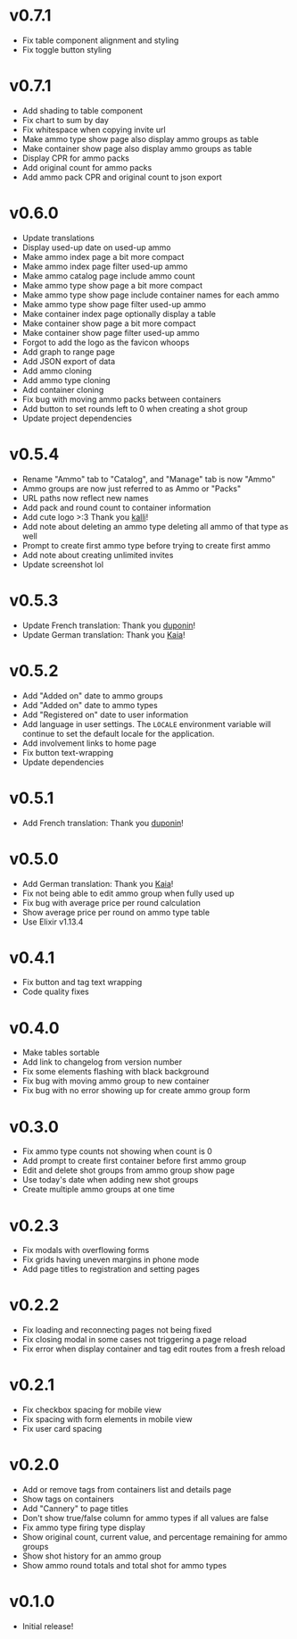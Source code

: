 # v0.7.1
- Fix table component alignment and styling
- Fix toggle button styling

# v0.7.1
- Add shading to table component
- Fix chart to sum by day
- Fix whitespace when copying invite url
- Make ammo type show page also display ammo groups as table
- Make container show page also display ammo groups as table
- Display CPR for ammo packs
- Add original count for ammo packs
- Add ammo pack CPR and original count to json export

# v0.6.0
- Update translations
- Display used-up date on used-up ammo
- Make ammo index page a bit more compact
- Make ammo index page filter used-up ammo
- Make ammo catalog page include ammo count
- Make ammo type show page a bit more compact
- Make ammo type show page include container names for each ammo
- Make ammo type show page filter used-up ammo
- Make container index page optionally display a table
- Make container show page a bit more compact
- Make container show page filter used-up ammo
- Forgot to add the logo as the favicon whoops
- Add graph to range page
- Add JSON export of data
- Add ammo cloning
- Add ammo type cloning
- Add container cloning
- Fix bug with moving ammo packs between containers
- Add button to set rounds left to 0 when creating a shot group
- Update project dependencies

# v0.5.4
- Rename "Ammo" tab to "Catalog", and "Manage" tab is now "Ammo"
- Ammo groups are now just referred to as Ammo or "Packs"
- URL paths now reflect new names
- Add pack and round count to container information
- Add cute logo >:3 Thank you [kalli](https://twitter.com/t0kkuro)!
- Add note about deleting an ammo type deleting all ammo of that type as well
- Prompt to create first ammo type before trying to create first ammo
- Add note about creating unlimited invites
- Update screenshot lol

# v0.5.3
- Update French translation: Thank you [duponin](https://udongein.xyz/users/duponin)!
- Update German translation: Thank you [Kaia](https://shitposter.club/users/kaia)!

# v0.5.2
- Add "Added on" date to ammo groups
- Add "Added on" date to ammo types
- Add "Registered on" date to user information
- Add language in user settings. The `LOCALE` environment variable will continue
  to set the default locale for the application.
- Add involvement links to home page
- Fix button text-wrapping
- Update dependencies

# v0.5.1
- Add French translation: Thank you [duponin](https://udongein.xyz/users/duponin)!

# v0.5.0
- Add German translation: Thank you [Kaia](https://shitposter.club/users/kaia)!
- Fix not being able to edit ammo group when fully used up
- Fix bug with average price per round calculation
- Show average price per round on ammo type table
- Use Elixir v1.13.4

# v0.4.1
- Fix button and tag text wrapping
- Code quality fixes

# v0.4.0
- Make tables sortable
- Add link to changelog from version number
- Fix some elements flashing with black background
- Fix bug with moving ammo group to new container
- Fix bug with no error showing up for create ammo group form

# v0.3.0
- Fix ammo type counts not showing when count is 0
- Add prompt to create first container before first ammo group
- Edit and delete shot groups from ammo group show page
- Use today's date when adding new shot groups
- Create multiple ammo groups at one time

# v0.2.3
- Fix modals with overflowing forms
- Fix grids having uneven margins in phone mode
- Add page titles to registration and setting pages

# v0.2.2
- Fix loading and reconnecting pages not being fixed
- Fix closing modal in some cases not triggering a page reload
- Fix error when display container and tag edit routes from a fresh reload

# v0.2.1
- Fix checkbox spacing for mobile view
- Fix spacing with form elements in mobile view
- Fix user card spacing

# v0.2.0
- Add or remove tags from containers list and details page
- Show tags on containers
- Add "Cannery" to page titles
- Don't show true/false column for ammo types if all values are false
- Fix ammo type firing type display
- Show original count, current value, and percentage remaining for ammo groups
- Show shot history for an ammo group
- Show ammo round totals and total shot for ammo types

# v0.1.0
- Initial release!
